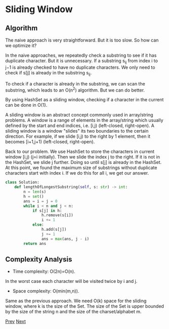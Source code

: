 # Sliding Window

## Algorithm

The naive approach is very straightforward. But it is too slow. So how can we optimize it?

In the naive approaches, we repeatedly check a substring to see if it has duplicate character. But it is unnecessary. If a substring s<sub>ij</sub>
from index i to j−1 is already checked to have no duplicate characters. We only need to check if s[j] is already in the substring s<sub>ij</sub>.

To check if a character is already in the substring, we can scan the substring, which leads to an O(n<sup>2</sup>) algorithm. But we can do better.

By using HashSet as a sliding window, checking if a character in the current can be done in O(1).

A sliding window is an abstract concept commonly used in array/string problems. A window is a range of elements in the array/string which usually defined by the start and end indices, i.e. [i,j) (left-closed, right-open). A sliding window is a window "slides" its two boundaries to the certain direction. For example, if we slide [i,j) to the right by 1 element, then it becomes [i+1,j+1) (left-closed, right-open).

Back to our problem. We use HashSet to store the characters in current window [i,j) (j=i initially). Then we slide the index j to the right. If it is not in the HashSet, we slide j further. Doing so until s[j] is already in the HashSet. At this point, we found the maximum size of substrings without duplicate characters start with index i. If we do this for all i, we get our answer.

```python
class Solution:
    def lengthOfLongestSubstring(self, s: str) -> int:
        n = len(s)
        h = set()
        ans = i = j = 0
        while i < n and j < n:
            if s[j] in h:
                h.remove(s[i])
                i += 1
            else:
                h.add(s[j])
                j += 1
                ans = max(ans, j - i)
        return ans
```

## Complexity Analysis

* Time complexity: O(2n)=O(n).

In the worst case each character will be visited twice by i and j.

* Space complexity: O(min(m,n)).

Same as the previous approach. We need O(k) space for the sliding window, where k is the size of the Set. The size of the Set is upper bounded by the size of the string n and the size of the charset/alphabet m.

[Prev](solution1.md) [Next](solution3.md)